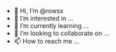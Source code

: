 - 👋 Hi, I’m @rowsx
- 👀 I’m interested in ...
- 🌱 I’m currently learning ...
- 💞️ I’m looking to collaborate on ...
- 📫 How to reach me ...

<!---
rowsx/rowsx is a ✨ special ✨ repository because its `README.md` (this file) appears on your GitHub profile.
You can click the Preview link to take a look at your changes.
--->

